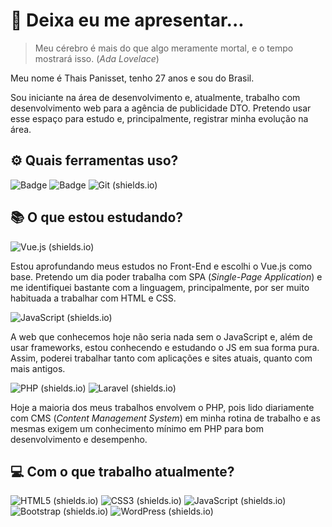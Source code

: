 # 🙋 Deixa eu me apresentar...
> Meu cérebro é mais do que algo meramente mortal, e o tempo mostrará isso.
(_Ada Lovelace_)

Meu nome é Thais Panisset, tenho 27 anos e sou do Brasil.

Sou iniciante na área de desenvolvimento e, atualmente, trabalho com desenvolvimento web para a agência de publicidade DTO. Pretendo usar esse espaço para estudo e, principalmente, registrar minha evolução na área.

##  ⚙️ Quais ferramentas uso?
![Badge](https://img.shields.io/badge/-VS%20Code-%23007ACC) ![Badge](https://img.shields.io/badge/-Sublime-%23FF9800) ![Git (shields.io)](https://img.shields.io/badge/-Git-%23F05032) 
## 📚 O que estou estudando?

![Vue.js (shields.io)](https://img.shields.io/badge/-Vue.js-%234FC08D)

Estou aprofundando meus estudos no Front-End e escolhi o Vue.js como base. Pretendo um dia poder trabalha com SPA (_Single-Page Application_) e me identifiquei bastante com a linguagem, principalmente, por ser muito habituada a trabalhar com HTML e CSS.


![JavaScript (shields.io)](https://img.shields.io/badge/-JavaScript-%23F7DF1E)

A web que conhecemos hoje não seria nada sem o JavaScript e, além de usar frameworks, estou conhecendo e estudando o JS em sua forma pura. Assim, poderei trabalhar tanto com aplicações e sites atuais, quanto com mais antigos.


![PHP (shields.io)](https://img.shields.io/badge/-PHP-%23777BB4)  ![Laravel (shields.io)](https://img.shields.io/badge/-Laravel-%23FF2D20)

Hoje a maioria dos meus trabalhos envolvem o PHP, pois lido diariamente com CMS (_Content Management System_) em minha rotina de trabalho e as mesmas exigem um conhecimento mínimo em PHP para bom desenvolvimento e desempenho. 


## 💻 Com o que trabalho atualmente?
![HTML5 (shields.io)](https://img.shields.io/badge/-HTML5-%23E34F26) ![CSS3 (shields.io)](https://img.shields.io/badge/-CSS3-%231572B6) ![JavaScript (shields.io)](https://img.shields.io/badge/-JavaScript-%23F7DF1E) ![Bootstrap (shields.io)](https://img.shields.io/badge/-Bootstrap-%237952B3) ![WordPress (shields.io)](https://img.shields.io/badge/-WordPress-%2321759B)
